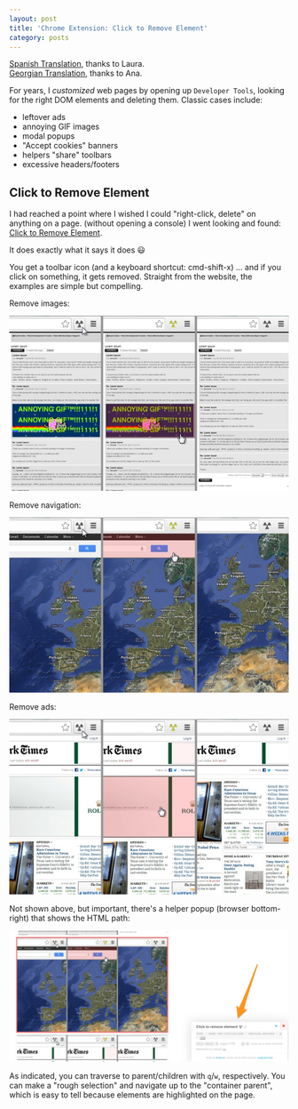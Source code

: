 ```yaml
---
layout: post
title: 'Chrome Extension: Click to Remove Element'
category: posts
---
```


[Spanish Translation](https://expereb.com/extension-de-chrome-haga-clic-para-eliminar-el-elemento/), thanks to Laura.  
[Georgian Translation](http://lpacode.com/chrome-extension-click-to-remove-element/), thanks to Ana.

For years, I _customized_ web pages by opening up `Developer Tools`, looking
for the right DOM elements and deleting them. Classic cases include:

- leftover ads
- annoying GIF images
- modal popups
- "Accept cookies" banners
- helpers "share" toolbars
- excessive headers/footers

## Click to Remove Element

I had reached a point where I wished I could "right-click, delete"
on anything on a page. (without opening a console) I went looking and found:
[Click to Remove Element](https://chrome.google.com/webstore/detail/click-to-remove-element/jcgpghgjhhahcefnfpbncdmhhddedhnk).

It does exactly what it says it does 😃

You get a toolbar icon (and a keyboard shortcut: cmd-shift-x) ... and if you
click on something, it gets removed. Straight from the website, the examples
are simple but compelling.

Remove images:

![example removing an annoying gif](/assets/click-to-remove-element/annoying-gif.jpg)

Remove navigation:

![example removing an annoying nav](/assets/click-to-remove-element/annoying-nav.jpg)

Remove ads:

![example removing an annoying ad](/assets/click-to-remove-element/annoying-ad.jpg)

Not shown above, but important, there's a helper popup (browser bottom-right) that shows the HTML path:

![helper popup in action](/assets/click-to-remove-element/helper-popup.png)

As indicated, you can traverse to parent/children with `q`/`w`, respectively.
You can make a "rough selection" and navigate up to the "container parent",
which is easy to tell because elements are highlighted on the page.

